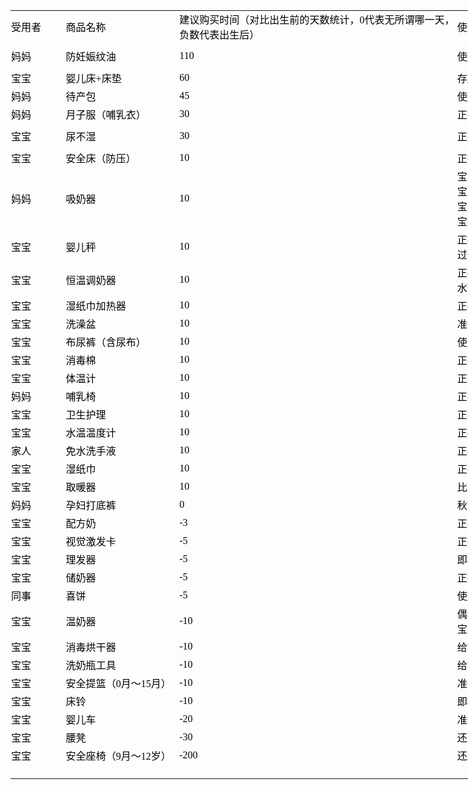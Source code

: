 
<style>
<!--table
	{mso-displayed-decimal-separator:"\.";
	mso-displayed-thousand-separator:"\,";}
@page
	{margin:.75in .7in .75in .7in;
	mso-header-margin:.3in;
	mso-footer-margin:.3in;}
.style0
	{mso-number-format:General;
	text-align:general;
	vertical-align:bottom;
	white-space:nowrap;
	mso-rotate:0;
	mso-background-source:auto;
	mso-pattern:auto;
	color:black;
	font-size:12.0pt;
	font-weight:400;
	font-style:normal;
	text-decoration:none;
	font-family:宋体;
	mso-generic-font-family:auto;
	mso-font-charset:134;
	border:none;
	mso-protection:locked visible;
	mso-style-name:常规;
	mso-style-id:0;}
td
	{mso-style-parent:style0;
	padding-top:1px;
	padding-right:1px;
	padding-left:1px;
	mso-ignore:padding;
	color:black;
	font-size:12.0pt;
	font-weight:400;
	font-style:normal;
	text-decoration:none;
	font-family:宋体;
	mso-generic-font-family:auto;
	mso-font-charset:134;
	mso-number-format:General;
	text-align:general;
	vertical-align:bottom;
	border:none;
	mso-background-source:auto;
	mso-pattern:auto;
	mso-protection:locked visible;
	white-space:nowrap;
	mso-rotate:0;}
.xl65
	{mso-style-parent:style0;
	text-align:left;
	vertical-align:middle;}
.xl66
	{mso-style-parent:style0;
	text-align:left;
	vertical-align:middle;
	white-space:normal;}
.xl67
	{mso-style-parent:style0;
	font-family:"宋体 \(正文\)";
	mso-generic-font-family:auto;
	mso-font-charset:134;
	text-align:left;
	vertical-align:middle;}
.xl68
	{mso-style-parent:style0;
	font-family:"宋体 \(正文\)";
	mso-generic-font-family:auto;
	mso-font-charset:134;
	text-align:left;
	vertical-align:middle;
	white-space:normal;}
.xl69
	{mso-style-parent:style0;
	font-family:" ";
	mso-generic-font-family:auto;
	mso-font-charset:0;
	text-align:left;
	vertical-align:middle;}
ruby
	{ruby-align:left;}
rt
	{color:windowtext;
	font-size:9.0pt;
	font-weight:400;
	font-style:normal;
	text-decoration:none;
	font-family:宋体;
	mso-generic-font-family:auto;
	mso-font-charset:134;
	mso-char-type:none;
	display:none;}
-->
</style>
</head>

<body link="#0563C1" vlink="#954F72">

<table border=0 cellpadding=0 cellspacing=0 width=2821 style='border-collapse:
 collapse;table-layout:fixed;width:2115pt'>
 <col class=xl65 width=87 style='width:65pt'>
 <col class=xl65 width=180 style='mso-width-source:userset;mso-width-alt:5760;
 width:135pt'>
 <col class=xl65 width=452 style='mso-width-source:userset;mso-width-alt:14464;
 width:339pt'>
 <col class=xl65 width=572 style='mso-width-source:userset;mso-width-alt:18304;
 width:429pt'>
 <col class=xl65 width=364 style='mso-width-source:userset;mso-width-alt:11648;
 width:273pt'>
 <col class=xl65 width=124 style='mso-width-source:userset;mso-width-alt:3968;
 width:93pt'>
 <col class=xl65 width=87 style='width:65pt'>
 <col class=xl65 width=955 style='mso-width-source:userset;mso-width-alt:30549;
 width:716pt'>
 <tr height=40 style='height:30.0pt'>
  <td height=40 class=xl65 width=87 style='height:30.0pt;width:65pt'><ruby><rb>受</rb><span
  style='display:none'></span></ruby>用<ruby><rb>者</rb><span
  style='display:none'></span></ruby></td>
  <td class=xl65 width=180 style='width:135pt'><ruby><rb>商</rb><span
  style='display:none'>    </span></ruby>品名称</td>
  <td class=xl66 width=452 style='width:339pt'><ruby><rb>建</rb><span
  style='display:none'>    </span></ruby>议<ruby><rb>购</rb><span
  style='display:none'>    </span></ruby>买时间（<ruby><rb>对</rb><span
  style='display:none'>    </span></ruby>比<ruby><rb>出</rb><span
  style='display:none'>    </span></ruby>生前<ruby><rb>的</rb><span
  style='display:none'>    </span></ruby><ruby><rb>天</rb><span
  style='display:none'>    </span></ruby>数<ruby><rb>统</rb><span
  style='display:none'>    </span></ruby>计，0<ruby><rb>代</rb><span
  style='display:none'>    </span></ruby>表<ruby><rb>无</rb><span
  style='display:none'>    </span></ruby>所谓<ruby><rb>哪</rb><span
  style='display:none'>    </span></ruby>一天，<br>
  <ruby><rb>负</rb><span
  style='display:none'>    </span></ruby>数<ruby><rb>代</rb><span
  style='display:none'>    </span></ruby>表<ruby><rb>出</rb><span
  style='display:none'>    </span></ruby>生后）</td>
  <td class=xl65 width=572 style='width:429pt'><ruby><rb>使</rb><span
  style='display:none'>    </span></ruby>用<ruby><rb>情</rb><span
  style='display:none'>    </span></ruby>况(<ruby><rb>当</rb><span
  style='display:none'>    </span></ruby>时、<ruby><rb>现</rb><span
  style='display:none'>    </span></ruby>在、<ruby><rb>未</rb><span
  style='display:none'>    </span></ruby>来)</td>
  <td class=xl65 width=364 style='width:273pt'><ruby><rb>个</rb><span
  style='display:none'>    </span></ruby>人<ruby><rb>建</rb><span
  style='display:none'>    </span></ruby>议<ruby><rb>拥</rb><span
  style='display:none'>    </span></ruby>有<ruby><rb>程</rb><span
  style='display:none'>    </span></ruby>度（<ruby><rb>和</rb><span
  style='display:none'>    </span></ruby><ruby><rb>品</rb><span
  style='display:none'>    </span></ruby>牌<ruby><rb>无</rb><span
  style='display:none'>    </span></ruby>关，<ruby><rb>仅</rb><span
  style='display:none'>    </span></ruby><ruby><rb>和</rb><span
  style='display:none'>    </span></ruby><ruby><rb>功</rb><span
  style='display:none'>    </span></ruby>能<ruby><rb>有</rb><span
  style='display:none'>    </span></ruby>关）</td>
  <td class=xl65 width=124 style='width:93pt'><ruby><rb>品</rb><span
  style='display:none'>    </span></ruby>牌</td>
  <td class=xl65 width=87 style='width:65pt'><ruby><rb>购</rb><span
  style='display:none'>    </span></ruby>买方式</td>
  <td class=xl65 width=955 style='width:716pt'><ruby><rb>购</rb><span
  style='display:none'>    </span></ruby>买<ruby><rb>地</rb><span
  style='display:none'>    </span></ruby>址</td>
 </tr>
 <tr height=40 style='height:30.0pt'>
  <td height=40 class=xl65 style='height:30.0pt'><ruby><rb>妈</rb><span
  style='display:none'>    </span></ruby>妈</td>
  <td class=xl65><ruby><rb>防</rb><span style='display:none'>    </span></ruby><ruby><rb>妊</rb><span
  style='display:none'>    </span></ruby>娠纹<ruby><rb>油</rb><span
  style='display:none'>    </span></ruby></td>
  <td class=xl65>110</td>
  <td class=xl65><ruby><rb>使</rb><span style='display:none'>    </span></ruby>用完毕：<ruby><rb>宝</rb><span
  style='display:none'>    </span></ruby><ruby><rb>妈</rb><span
  style='display:none'>    </span></ruby><ruby><rb>基</rb><span
  style='display:none'>    </span></ruby>本<ruby><rb>没</rb><span
  style='display:none'>    </span></ruby>有<ruby><rb>妊</rb><span
  style='display:none'>    </span></ruby>娠纹</td>
  <td class=xl65><ruby><rb>高</rb><span style='display:none'>    </span></ruby></td>
  <td class=xl65><ruby><rb>娇</rb><span style='display:none'>    </span></ruby>韵诗</td>
  <td class=xl65><ruby><rb>线</rb><span style='display:none'>    </span></ruby>上/<ruby><rb>代</rb><span
  style='display:none'>    </span></ruby>购</td>
  <td class=xl68 width=955 style='width:716pt'>https://item.jd.com/255613.html<br>
  https://item.jd.com/255617.html</td>
 </tr>
 <tr height=20 style='height:15.0pt'>
  <td height=20 class=xl65 style='height:15.0pt'><ruby><rb>宝</rb><span
  style='display:none'>    </span></ruby>宝</td>
  <td class=xl65><ruby><rb>婴</rb><span style='display:none'>    </span></ruby>儿床+<ruby><rb>床</rb><span
  style='display:none'>    </span></ruby>垫</td>
  <td class=xl65>60</td>
  <td class=xl65><ruby><rb>存</rb><span style='display:none'>    </span></ruby>放<ruby><rb>婴</rb><span
  style='display:none'>    </span></ruby>儿用品。。。<ruby><rb>宝</rb><span
  style='display:none'>    </span></ruby>宝<ruby><rb>现</rb><span
  style='display:none'>    </span></ruby>在<ruby><rb>睡</rb><span
  style='display:none'>    </span></ruby>在“<ruby><rb>安</rb><span
  style='display:none'>    </span></ruby>全床”<ruby><rb>上</rb><span
  style='display:none'>    </span></ruby></td>
  <td class=xl65><ruby><rb>中</rb><span style='display:none'>    </span></ruby></td>
  <td class=xl65><ruby><rb>宜</rb><span style='display:none'>    </span></ruby>家</td>
  <td class=xl65><ruby><rb>线</rb><span style='display:none'>    </span></ruby>下</td>
  <td class=xl68 width=955 style='width:716pt'><ruby><rb>宜</rb><span
  style='display:none'>    </span></ruby>家</td>
 </tr>
 <tr height=20 style='height:15.0pt'>
  <td height=20 class=xl65 style='height:15.0pt'><ruby><rb>妈</rb><span
  style='display:none'>    </span></ruby>妈</td>
  <td class=xl65><ruby><rb>待</rb><span style='display:none'>    </span></ruby>产包</td>
  <td class=xl65>45</td>
  <td class=xl65><ruby><rb>使</rb><span style='display:none'>    </span></ruby>用<ruby><rb>完</rb><span
  style='display:none'>    </span></ruby>毕。<ruby><rb>也</rb><span
  style='display:none'>    </span></ruby>可<ruby><rb>尝</rb><span
  style='display:none'>    </span></ruby>试<ruby><rb>其</rb><span
  style='display:none'>    </span></ruby>他<ruby><rb>品</rb><span
  style='display:none'>    </span></ruby>牌。<ruby><rb>注</rb><span
  style='display:none'>    </span></ruby>意，<ruby><rb>一</rb><span
  style='display:none'>    </span></ruby>定<ruby><rb>提</rb><span
  style='display:none'>    </span></ruby>前购买，<ruby><rb>医</rb><span
  style='display:none'>    </span></ruby>院<ruby><rb>也</rb><span
  style='display:none'>    </span></ruby>有<ruby><rb>所</rb><span
  style='display:none'>    </span></ruby>购<ruby><rb>物</rb><span
  style='display:none'>    </span></ruby>品<ruby><rb>提</rb><span
  style='display:none'>    </span></ruby>醒</td>
  <td class=xl65><ruby><rb>中</rb><span style='display:none'>    </span></ruby></td>
  <td class=xl65><ruby><rb>开</rb><span style='display:none'>    </span></ruby><ruby><rb>丽</rb><span
  style='display:none'>    </span></ruby></td>
  <td class=xl65><ruby><rb>线</rb><span style='display:none'>    </span></ruby>上</td>
  <td class=xl68 width=955 style='width:716pt'>https://detail.tmall.com/item.htm?id=25164896704&amp;spm=a1z09.2.0.0.67002e8dvh1TBK&amp;_u=c3apmm868ff</td>
 </tr>
 <tr height=20 style='height:15.0pt'>
  <td height=20 class=xl65 style='height:15.0pt'><ruby><rb>妈</rb><span
  style='display:none'>    </span></ruby>妈</td>
  <td class=xl65><ruby><rb>月</rb><span style='display:none'>    </span></ruby>子服（<ruby><rb>哺</rb><span
  style='display:none'>    </span></ruby>乳<ruby><rb>衣</rb><span
  style='display:none'>    </span></ruby>）</td>
  <td class=xl65>30</td>
  <td class=xl65><ruby><rb>正</rb><span style='display:none'><rt>zheng zai shi
  yong</rt></span></ruby>在使用，<ruby><rb>买</rb><span style='display:none'><rt>mai
  le</rt></span></ruby>了<ruby><rb>两</rb><span style='display:none'><rt>liang
  tao</rt></span></ruby>套</td>
  <td class=xl65><ruby><rb>高</rb><span style='display:none'>    </span></ruby></td>
  <td class=xl65><ruby><rb>未</rb><span style='display:none'>    </span></ruby>知</td>
  <td class=xl65><ruby><rb>线</rb><span style='display:none'>    </span></ruby>上</td>
  <td class=xl68 width=955 style='width:716pt'>https://detail.tmall.com/item.htm?id=563837689811&amp;spm=a1z09.2.0.0.67002e8dvh1TBK&amp;_u=c3apmm8acfe</td>
 </tr>
 <tr height=40 style='height:30.0pt'>
  <td height=40 class=xl65 style='height:30.0pt'><ruby><rb>宝</rb><span
  style='display:none'>    </span></ruby>宝</td>
  <td class=xl65><ruby><rb>尿</rb><span style='display:none'>    </span></ruby>不湿</td>
  <td class=xl65>30</td>
  <td class=xl65><ruby><rb>正</rb><span style='display:none'><rt>zheng zai shi
  yong</rt></span></ruby>在使用</td>
  <td class=xl65><ruby><rb>高</rb><span style='display:none'>    </span></ruby></td>
  <td class=xl65><ruby><rb>好</rb><span style='display:none'>    </span></ruby>奇、尤妮佳</td>
  <td class=xl65><ruby><rb>线</rb><span style='display:none'>    </span></ruby>上</td>
  <td class=xl68 width=955 style='width:716pt'>https://detail.tmall.com/item.htm?id=576944541363&amp;spm=a1z09.2.0.0.67002e8dQE1h8I<br>
  https://item.jd.com/910159.html</td>
 </tr>
 <tr height=20 style='height:15.0pt'>
  <td height=20 class=xl65 style='height:15.0pt'><ruby><rb>宝</rb><span
  style='display:none'>    </span></ruby>宝</td>
  <td class=xl65><ruby><rb>安</rb><span style='display:none'>    </span></ruby>全床（<ruby><rb>防</rb><span
  style='display:none'>    </span></ruby><ruby><rb>压</rb><span
  style='display:none'>    </span></ruby>）</td>
  <td class=xl65>10</td>
  <td class=xl65><ruby><rb>正</rb><span style='display:none'><rt>zheng zai shi
  yong</rt></span></ruby>在使用，<ruby><rb>效</rb><span style='display:none'><rt>xiao
  guo</rt></span></ruby>果<ruby><rb>很</rb><span style='display:none'>    </span></ruby>好。（30<ruby><rb>度</rb><span
  style='display:none'>    </span></ruby><ruby><rb>倾</rb><span
  style='display:none'>    </span></ruby>斜，<ruby><rb>防</rb><span
  style='display:none'>    </span></ruby><ruby><rb>压</rb><span
  style='display:none'>    </span></ruby><ruby><rb>等</rb><span
  style='display:none'>    </span></ruby>）</td>
  <td class=xl65><ruby><rb>高</rb><span style='display:none'>    </span></ruby></td>
  <td class=xl65><ruby><rb>抱</rb><span style='display:none'>    </span></ruby>抱<ruby><rb>熊</rb><span
  style='display:none'>    </span></ruby>（<ruby><rb>推</rb><span
  style='display:none'>    </span></ruby>荐）</td>
  <td class=xl65><ruby><rb>线</rb><span style='display:none'>    </span></ruby>上</td>
  <td class=xl68 width=955 style='width:716pt'>https://detail.tmall.com/item.htm?id=560978432814&amp;spm=a1z09.2.0.0.67002e8dvh1TBK&amp;_u=c3apmm8b40d</td>
 </tr>
 <tr height=80 style='height:60.0pt'>
  <td height=80 class=xl65 style='height:60.0pt'><ruby><rb>妈</rb><span
  style='display:none'>    </span></ruby>妈</td>
  <td class=xl65><ruby><rb>吸</rb><span style='display:none'>    </span></ruby>奶器</td>
  <td class=xl65>10</td>
  <td class=xl66 width=572 style='width:429pt'><ruby><rb>宝</rb><span
  style='display:none'>    </span></ruby>宝<ruby><rb>刚</rb><span
  style='display:none'>    </span></ruby>出生<ruby><rb>时</rb><span
  style='display:none'>    </span></ruby>候，<ruby><rb>没</rb><span
  style='display:none'>    </span></ruby>啥<ruby><rb>奶</rb><span
  style='display:none'>    </span></ruby>水，<ruby><rb>可</rb><span
  style='display:none'>    </span></ruby>以<ruby><rb>用</rb><span
  style='display:none'>    </span></ruby>于<ruby><rb>按</rb><span
  style='display:none'>    </span></ruby>摩（<ruby><rb>但</rb><span
  style='display:none'>    </span></ruby>是<ruby><rb>医</rb><span
  style='display:none'>    </span></ruby>院<ruby><rb>方</rb><span
  style='display:none'>    </span></ruby>面<ruby><rb>当</rb><span
  style='display:none'>    </span></ruby>时<ruby><rb>不</rb><span
  style='display:none'>    </span></ruby>推荐）。<br>
  <ruby><rb>宝</rb><span
  style='display:none'>    </span></ruby>宝<ruby><rb>住</rb><span
  style='display:none'>    </span></ruby>院<ruby><rb>时</rb><span
  style='display:none'>    </span></ruby>候，<ruby><rb>每</rb><span
  style='display:none'>    </span></ruby>天<ruby><rb>使</rb><span
  style='display:none'>    </span></ruby>用，<ruby><rb>防</rb><span
  style='display:none'>    </span></ruby>止<ruby><rb>乳</rb><span
  style='display:none'>    </span></ruby>房胀痛。<br>
  <ruby><rb>宝</rb><span
  style='display:none'>    </span></ruby>宝<ruby><rb>平</rb><span
  style='display:none'>    </span></ruby>时<ruby><rb>吸</rb><span
  style='display:none'>    </span></ruby>奶<ruby><rb>不</rb><span
  style='display:none'>    </span></ruby>够<ruby><rb>彻</rb><span
  style='display:none'>    </span></ruby>底，<ruby><rb>用</rb><span
  style='display:none'>    </span></ruby><ruby><rb>吸</rb><span
  style='display:none'>    </span></ruby>奶器<ruby><rb>把</rb><span
  style='display:none'>    </span></ruby><ruby><rb>剩</rb><span
  style='display:none'>    </span></ruby>余<ruby><rb>的</rb><span
  style='display:none'>    </span></ruby><ruby><rb>奶</rb><span
  style='display:none'>    </span></ruby><ruby><rb>吸</rb><span
  style='display:none'>    </span></ruby>出，<ruby><rb>存</rb><span
  style='display:none'>    </span></ruby>放。<br>
  <ruby><rb>宝</rb><span
  style='display:none'>    </span></ruby><ruby><rb>妈</rb><span
  style='display:none'>    </span></ruby><ruby><rb>工</rb><span
  style='display:none'>    </span></ruby>作后，<ruby><rb>吸</rb><span
  style='display:none'>    </span></ruby>奶器<ruby><rb>是</rb><span
  style='display:none'>    </span></ruby><ruby><rb>必</rb><span
  style='display:none'>    </span></ruby>需品。</td>
  <td class=xl65><ruby><rb>高</rb><span style='display:none'>    </span></ruby></td>
  <td class=xl65><ruby><rb>美</rb><span style='display:none'>    </span></ruby><ruby><rb>德</rb><span
  style='display:none'>    </span></ruby><ruby><rb>乐</rb><span
  style='display:none'>    </span></ruby></td>
  <td class=xl65><ruby><rb>线</rb><span style='display:none'>    </span></ruby>上</td>
  <td class=xl68 width=955 style='width:716pt'>https://item.jd.com/1290975.html，<ruby><rb>随</rb><span
  style='display:none'>    </span></ruby>机<ruby><rb>赠</rb><span
  style='display:none'>    </span></ruby>送<ruby><rb>奶</rb><span
  style='display:none'>    </span></ruby>嘴，<ruby><rb>仿</rb><span
  style='display:none'>    </span></ruby>生<ruby><rb>宝</rb><span
  style='display:none'>    </span></ruby>妈<ruby><rb>乳</rb><span
  style='display:none'>    </span></ruby>头，<ruby><rb>比</rb><span
  style='display:none'>    </span></ruby>较<ruby><rb>适</rb><span
  style='display:none'>    </span></ruby>合<ruby><rb>宝</rb><span
  style='display:none'>    </span></ruby>宝<ruby><rb>吮</rb><span
  style='display:none'>    </span></ruby>吸（<ruby><rb>反</rb><span
  style='display:none'>    </span></ruby>正我<ruby><rb>一</rb><span
  style='display:none'>    </span></ruby>个<ruby><rb>大</rb><span
  style='display:none'>    </span></ruby>人<ruby><rb>吸</rb><span
  style='display:none'>    </span></ruby><ruby><rb>不</rb><span
  style='display:none'>    </span></ruby>出来，<ruby><rb>不</rb><span
  style='display:none'>    </span></ruby>会用）</td>
 </tr>
 <tr height=40 style='height:30.0pt'>
  <td height=40 class=xl65 style='height:30.0pt'><ruby><rb>宝</rb><span
  style='display:none'>    </span></ruby>宝</td>
  <td class=xl65><ruby><rb>婴</rb><span style='display:none'>    </span></ruby>儿<ruby><rb>秤</rb><span
  style='display:none'>    </span></ruby></td>
  <td class=xl65>10</td>
  <td class=xl66 width=572 style='width:429pt'><ruby><rb>正</rb><span
  style='display:none'>    </span></ruby>在使用：<ruby><rb>刚</rb><span
  style='display:none'>    </span></ruby>出生<ruby><rb>的</rb><span
  style='display:none'>    </span></ruby><ruby><rb>孩</rb><span
  style='display:none'>    </span></ruby>子<ruby><rb>每</rb><span
  style='display:none'>    </span></ruby>周<ruby><rb>需</rb><span
  style='display:none'>    </span></ruby>要<ruby><rb>测</rb><span
  style='display:none'>    </span></ruby>量<ruby><rb>体</rb><span
  style='display:none'>    </span></ruby>重<ruby><rb>来</rb><span
  style='display:none'>    </span></ruby><ruby><rb>评</rb><span
  style='display:none'>    </span></ruby>估<ruby><rb>是</rb><span
  style='display:none'>    </span></ruby>否<ruby><rb>符</rb><span
  style='display:none'>    </span></ruby>合<ruby><rb>正</rb><span
  style='display:none'>    </span></ruby>常<ruby><rb>增</rb><span
  style='display:none'>    </span></ruby>长。<ruby><rb>不</rb><span
  style='display:none'>    </span></ruby>过<ruby><rb>可</rb><span
  style='display:none'>    </span></ruby>以<ruby><rb>通</rb><span
  style='display:none'>    </span></ruby>过<ruby><rb>一</rb><span
  style='display:none'>    </span></ruby>般<ruby><rb>的</rb><span
  style='display:none'>    </span></ruby><ruby><rb>秤</rb><span
  style='display:none'>    </span></ruby><ruby><rb>来</rb><span
  style='display:none'>    </span></ruby>评估（<ruby><rb>大</rb><span
  style='display:none'>    </span></ruby>人<ruby><rb>抱</rb><span
  style='display:none'>    </span></ruby><ruby><rb>孩</rb><span
  style='display:none'>    </span></ruby>子<ruby><rb>减</rb><span
  style='display:none'>    </span></ruby>去<ruby><rb>大</rb><span
  style='display:none'>    </span></ruby>人<ruby><rb>体</rb><span
  style='display:none'>    </span></ruby>重），<ruby><rb>只</rb><span
  style='display:none'>    </span></ruby>是<ruby><rb>不</rb><span
  style='display:none'>    </span></ruby>够精确。</td>
  <td class=xl65><ruby><rb>中</rb><span style='display:none'>    </span></ruby></td>
  <td class=xl65><ruby><rb>未</rb><span style='display:none'>    </span></ruby>知</td>
  <td class=xl65><ruby><rb>线</rb><span style='display:none'>    </span></ruby>上</td>
  <td class=xl68 width=955 style='width:716pt'>https://item.jd.com/28404583341.html</td>
 </tr>
 <tr height=40 style='height:30.0pt'>
  <td height=40 class=xl65 style='height:30.0pt'><ruby><rb>宝</rb><span
  style='display:none'>    </span></ruby>宝</td>
  <td class=xl65><ruby><rb>恒</rb><span style='display:none'>    </span></ruby>温<ruby><rb>调</rb><span
  style='display:none'>    </span></ruby>奶<ruby><rb>器</rb><span
  style='display:none'>    </span></ruby></td>
  <td class=xl65>10</td>
  <td class=xl66 width=572 style='width:429pt'><ruby><rb>正</rb><span
  style='display:none'>    </span></ruby>在使用：<ruby><rb>因</rb><span
  style='display:none'>    </span></ruby>为<ruby><rb>宝</rb><span
  style='display:none'>    </span></ruby><ruby><rb>妈</rb><span
  style='display:none'>    </span></ruby><ruby><rb>可</rb><span
  style='display:none'>    </span></ruby>能<ruby><rb>存</rb><span
  style='display:none'>    </span></ruby>在<ruby><rb>奶</rb><span
  style='display:none'>    </span></ruby>水不足，<ruby><rb>需</rb><span
  style='display:none'>    </span></ruby>要<ruby><rb>和</rb><span
  style='display:none'>    </span></ruby><ruby><rb>配</rb><span
  style='display:none'>    </span></ruby>方奶<ruby><rb>一</rb><span
  style='display:none'>    </span></ruby>起<ruby><rb>混</rb><span
  style='display:none'>    </span></ruby>合<ruby><rb>喂</rb><span
  style='display:none'>    </span></ruby>养。45<ruby><rb>摄</rb><span
  style='display:none'>    </span></ruby>氏度<ruby><rb>的</rb><span
  style='display:none'>    </span></ruby><ruby><rb>水</rb><span
  style='display:none'>    </span></ruby><ruby><rb>可</rb><span
  style='display:none'>    </span></ruby>以<ruby><rb>精</rb><span
  style='display:none'>    </span></ruby>准控制。</td>
  <td class=xl65><ruby><rb>高</rb><span style='display:none'>    </span></ruby></td>
  <td class=xl65><ruby><rb>小</rb><span style='display:none'>    </span></ruby>白熊</td>
  <td class=xl65><ruby><rb>线</rb><span style='display:none'>    </span></ruby>上</td>
  <td class=xl68 width=955 style='width:716pt'>https://item.jd.com/2389282.html</td>
 </tr>
 <tr height=20 style='height:15.0pt'>
  <td height=20 class=xl67 style='height:15.0pt'><ruby><rb>宝</rb><span
  style='display:none'>    </span></ruby>宝</td>
  <td class=xl65><ruby><rb>湿</rb><span style='display:none'>    </span></ruby>纸巾<ruby><rb>加</rb><span
  style='display:none'>    </span></ruby>热器</td>
  <td class=xl65>10</td>
  <td class=xl65><ruby><rb>正</rb><span style='display:none'><rt>zheng zai shi
  yong</rt></span></ruby>在使用：<ruby><rb>擦</rb><span style='display:none'>    </span></ruby><ruby><rb>宝</rb><span
  style='display:none'>    </span></ruby>宝<ruby><rb>屁</rb><span
  style='display:none'>    </span></ruby>股<ruby><rb>会</rb><span
  style='display:none'>    </span></ruby><ruby><rb>好</rb><span
  style='display:none'>    </span></ruby>一些，<ruby><rb>温</rb><span
  style='display:none'>    </span></ruby>度<ruby><rb>不</rb><span
  style='display:none'>    </span></ruby>至于<ruby><rb>太</rb><span
  style='display:none'>    </span></ruby>凉</td>
  <td class=xl65><ruby><rb>高</rb><span style='display:none'>    </span></ruby></td>
  <td class=xl65><ruby><rb>小</rb><span style='display:none'>    </span></ruby>白熊</td>
  <td class=xl65><ruby><rb>线</rb><span style='display:none'>    </span></ruby>上</td>
  <td class=xl68 width=955 style='width:716pt'>https://detail.tmall.com/item.htm?id=558480561580&amp;spm=a1z09.2.0.0.67002e8dQE1h8I&amp;_u=c3apmm819f6</td>
 </tr>
 <tr height=20 style='height:15.0pt'>
  <td height=20 class=xl65 style='height:15.0pt'><ruby><rb>宝</rb><span
  style='display:none'>    </span></ruby>宝</td>
  <td class=xl65><ruby><rb>洗</rb><span style='display:none'>    </span></ruby>澡盆</td>
  <td class=xl65>10</td>
  <td class=xl65><ruby><rb>准</rb><span style='display:none'>    </span></ruby>备<ruby><rb>使</rb><span
  style='display:none'>    </span></ruby>用，<ruby><rb>医</rb><span
  style='display:none'>    </span></ruby>生<ruby><rb>建</rb><span
  style='display:none'>    </span></ruby>议<ruby><rb>每</rb><span
  style='display:none'>    </span></ruby>天洗。<ruby><rb>个</rb><span
  style='display:none'>    </span></ruby>人<ruby><rb>觉</rb><span
  style='display:none'>    </span></ruby>得<ruby><rb>根</rb><span
  style='display:none'>    </span></ruby>据<ruby><rb>季</rb><span
  style='display:none'>    </span></ruby>节，<ruby><rb>三</rb><span
  style='display:none'>    </span></ruby>天<ruby><rb>洗</rb><span
  style='display:none'>    </span></ruby><ruby><rb>一</rb><span
  style='display:none'>    </span></ruby>次。</td>
  <td class=xl65><ruby><rb>高</rb><span style='display:none'>    </span></ruby></td>
  <td class=xl65>好孩子</td>
  <td class=xl65><ruby><rb>线</rb><span style='display:none'>    </span></ruby>上</td>
  <td class=xl68 width=955 style='width:716pt'>https://detail.tmall.com/item.htm?id=14766217286&amp;spm=a1z09.2.0.0.67002e8dQE1h8I</td>
 </tr>
 <tr height=20 style='height:15.0pt'>
  <td height=20 class=xl65 style='height:15.0pt'><ruby><rb>宝</rb><span
  style='display:none'>    </span></ruby>宝</td>
  <td class=xl65><ruby><rb>布</rb><span style='display:none'>    </span></ruby><ruby><rb>尿</rb><span
  style='display:none'>    </span></ruby>裤（<ruby><rb>含</rb><span
  style='display:none'>    </span></ruby><ruby><rb>尿</rb><span
  style='display:none'>    </span></ruby>布）</td>
  <td class=xl65>10</td>
  <td class=xl65><ruby><rb>使</rb><span style='display:none'>    </span></ruby>用了<ruby><rb>几</rb><span
  style='display:none'>    </span></ruby>次，<ruby><rb>没</rb><span
  style='display:none'>    </span></ruby>有<ruby><rb>多</rb><span
  style='display:none'>    </span></ruby>大<ruby><rb>用</rb><span
  style='display:none'>    </span></ruby>处，<ruby><rb>宝</rb><span
  style='display:none'>    </span></ruby>宝<ruby><rb>拉</rb><span
  style='display:none'>    </span></ruby>屎<ruby><rb>和</rb><span
  style='display:none'>    </span></ruby><ruby><rb>拉</rb><span
  style='display:none'>    </span></ruby>尿<ruby><rb>频</rb><span
  style='display:none'>    </span></ruby>率<ruby><rb>太</rb><span
  style='display:none'>    </span></ruby>高，<ruby><rb>两</rb><span
  style='display:none'>    </span></ruby>个<ruby><rb>妈</rb><span
  style='display:none'>    </span></ruby><ruby><rb>快</rb><span
  style='display:none'>    </span></ruby><ruby><rb>放</rb><span
  style='display:none'>    </span></ruby>弃了。</td>
  <td class=xl65><ruby><rb>低</rb><span style='display:none'>    </span></ruby></td>
  <td class=xl65><ruby><rb>好</rb><span style='display:none'>    </span></ruby>孩子</td>
  <td class=xl65><ruby><rb>线</rb><span style='display:none'>    </span></ruby>上</td>
  <td class=xl68 width=955 style='width:716pt'>https://detail.tmall.com/item.htm?id=579075757169&amp;spm=a1z09.2.0.0.67002e8dQE1h8I&amp;_u=c3apmm83429</td>
 </tr>
 <tr height=20 style='height:15.0pt'>
  <td height=20 class=xl65 style='height:15.0pt'><ruby><rb>宝</rb><span
  style='display:none'>    </span></ruby>宝</td>
  <td class=xl65><ruby><rb>消</rb><span style='display:none'>    </span></ruby>毒棉</td>
  <td class=xl65>10</td>
  <td class=xl65><ruby><rb>正</rb><span style='display:none'><rt>zheng zai shi
  yong</rt></span></ruby>在使用：<ruby><rb>清</rb><span style='display:none'><rt>qing
  li</rt></span></ruby>理<ruby><rb>肚</rb><span style='display:none'>    </span></ruby>脐</td>
  <td class=xl65><ruby><rb>高</rb><span style='display:none'>    </span></ruby></td>
  <td class=xl65>海氏海诺</td>
  <td class=xl65><ruby><rb>线</rb><span style='display:none'>    </span></ruby>上</td>
  <td class=xl68 width=955 style='width:716pt'>https://detail.tmall.com/item.htm?id=576301312840&amp;spm=a1z09.2.0.0.67002e8dQE1h8I&amp;_u=c3apmm8d808</td>
 </tr>
 <tr height=21 style='height:16.0pt'>
  <td height=21 class=xl69 style='height:16.0pt'><ruby><rb>宝</rb><span
  style='display:none'>    </span></ruby>宝</td>
  <td class=xl65><ruby><rb>体</rb><span style='display:none'>    </span></ruby>温计</td>
  <td class=xl65>10</td>
  <td class=xl65><ruby><rb>正</rb><span style='display:none'><rt>zheng zai shi
  yong</rt></span></ruby>在使用：<ruby><rb>测</rb><span style='display:none'><rt>ce
  liang</rt></span></ruby>量<ruby><rb>宝</rb><span style='display:none'><rt>bao
  bao</rt></span></ruby>宝<ruby><rb>体</rb><span style='display:none'>    </span></ruby>温，<ruby><rb>不</rb><span
  style='display:none'>    </span></ruby>应<ruby><rb>超</rb><span
  style='display:none'>    </span></ruby>过37.3<ruby><rb>度</rb><span
  style='display:none'>    </span></ruby>。<ruby><rb>秒</rb><span
  style='display:none'>    </span></ruby><ruby><rb>级</rb><span
  style='display:none'>    </span></ruby><ruby><rb>实</rb><span
  style='display:none'>    </span></ruby>现。</td>
  <td class=xl65><ruby><rb>高</rb><span style='display:none'>    </span></ruby></td>
  <td class=xl65><ruby><rb>小</rb><span style='display:none'>    </span></ruby>米</td>
  <td class=xl65><ruby><rb>线</rb><span style='display:none'>    </span></ruby>上</td>
  <td class=xl68 width=955 style='width:716pt'>https://detail.tmall.com/item.htm?id=569397637746&amp;spm=a1z09.2.0.0.67002e8dQE1h8I&amp;_u=c3apmm8aadd</td>
 </tr>
 <tr height=20 style='height:15.0pt'>
  <td height=20 class=xl65 style='height:15.0pt'><ruby><rb>妈</rb><span
  style='display:none'>    </span></ruby>妈</td>
  <td class=xl65><ruby><rb>哺</rb><span style='display:none'>    </span></ruby>乳<ruby><rb>椅</rb><span
  style='display:none'>    </span></ruby></td>
  <td class=xl65>10</td>
  <td class=xl65><ruby><rb>正</rb><span style='display:none'><rt>zheng zai shi
  yong</rt></span></ruby>在使用，<ruby><rb>强</rb><span style='display:none'><rt>qiang
  lie</rt></span></ruby>烈<ruby><rb>推</rb><span style='display:none'><rt>tui
  jian</rt></span></ruby>荐</td>
  <td class=xl65><ruby><rb>高</rb><span style='display:none'>    </span></ruby></td>
  <td class=xl65><ruby><rb>未</rb><span style='display:none'>    </span></ruby>知</td>
  <td class=xl65><ruby><rb>线</rb><span style='display:none'>    </span></ruby>上</td>
  <td class=xl68 width=955 style='width:716pt'>https://detail.tmall.com/item.htm?id=566792014871&amp;spm=a1z09.2.0.0.67002e8dQE1h8I&amp;_u=c3apmm8ed83</td>
 </tr>
 <tr height=20 style='height:15.0pt'>
  <td height=20 class=xl65 style='height:15.0pt'><ruby><rb>宝</rb><span
  style='display:none'>    </span></ruby>宝</td>
  <td class=xl65><ruby><rb>卫</rb><span style='display:none'>    </span></ruby>生护理</td>
  <td class=xl65>10</td>
  <td class=xl65><ruby><rb>正</rb><span style='display:none'><rt>zheng zai shi
  yong</rt></span></ruby>在使用，<ruby><rb>比</rb><span style='display:none'><rt>bi
  jiao</rt></span></ruby>较<ruby><rb>难</rb><span style='display:none'><rt>nan
  yong</rt></span></ruby>用</td>
  <td class=xl65><ruby><rb>中</rb><span style='display:none'>    </span></ruby></td>
  <td class=xl65><ruby><rb>好</rb><span style='display:none'>    </span></ruby>孩子</td>
  <td class=xl65><ruby><rb>线</rb><span style='display:none'>    </span></ruby>上</td>
  <td class=xl68 width=955 style='width:716pt'>https://detail.tmall.com/item.htm?id=551518472637&amp;spm=a1z09.2.0.0.67002e8dQE1h8I&amp;_u=c3apmm81b9c</td>
 </tr>
 <tr height=20 style='height:15.0pt'>
  <td height=20 class=xl65 style='height:15.0pt'><ruby><rb>宝</rb><span
  style='display:none'>    </span></ruby>宝</td>
  <td class=xl65><ruby><rb>水</rb><span style='display:none'>    </span></ruby>温<ruby><rb>温</rb><span
  style='display:none'>    </span></ruby>度计</td>
  <td class=xl65>10</td>
  <td class=xl65><ruby><rb>正</rb><span style='display:none'><rt>zheng zai shi
  yong</rt></span></ruby>在使用，<ruby><rb>测</rb><span style='display:none'><rt>ce
  liang</rt></span></ruby>量<ruby><rb>宝</rb><span style='display:none'><rt>bao
  bao</rt></span></ruby>宝<ruby><rb>洗</rb><span style='display:none'><rt>xi zao
  shui wen</rt></span></ruby>澡水温，<ruby><rb>说</rb><span style='display:none'><rt>shuo
  shi</rt></span></ruby>是<ruby><rb>一</rb><span style='display:none'>    </span></ruby>般<ruby><rb>是</rb><span
  style='display:none'>    </span></ruby>38～40<ruby><rb>度</rb><span
  style='display:none'>    </span></ruby>。</td>
  <td class=xl65><ruby><rb>中</rb><span style='display:none'>    </span></ruby></td>
  <td class=xl65><ruby><rb>好</rb><span style='display:none'>    </span></ruby>孩子</td>
  <td class=xl65><ruby><rb>线</rb><span style='display:none'>    </span></ruby>上</td>
  <td class=xl68 width=955 style='width:716pt'>https://detail.tmall.com/item.htm?id=9118948486&amp;spm=a1z09.2.0.0.67002e8dQE1h8I&amp;_u=c3apmm8639c</td>
 </tr>
 <tr height=20 style='height:15.0pt'>
  <td height=20 class=xl65 style='height:15.0pt'><ruby><rb>家</rb><span
  style='display:none'>    </span></ruby>人</td>
  <td class=xl65><ruby><rb>免</rb><span style='display:none'>    </span></ruby><ruby><rb>水</rb><span
  style='display:none'>    </span></ruby><ruby><rb>洗</rb><span
  style='display:none'>    </span></ruby>手液</td>
  <td class=xl65>10</td>
  <td class=xl65><ruby><rb>正</rb><span style='display:none'><rt>zheng zai shi
  yong</rt></span></ruby>在使用，<ruby><rb>家</rb><span style='display:none'><rt>jia
  ren</rt></span></ruby>人<ruby><rb>在</rb><span style='display:none'>    </span></ruby><ruby><rb>给</rb><span
  style='display:none'>    </span></ruby>宝宝<ruby><rb>护</rb><span
  style='display:none'>    </span></ruby>理时候<ruby><rb>应</rb><span
  style='display:none'>    </span></ruby>该<ruby><rb>及</rb><span
  style='display:none'>    </span></ruby>时<ruby><rb>使</rb><span
  style='display:none'>    </span></ruby>用<ruby><rb>此</rb><span
  style='display:none'>    </span></ruby><ruby><rb>洗</rb><span
  style='display:none'>    </span></ruby>手液，<ruby><rb>卫</rb><span
  style='display:none'>    </span></ruby>生<ruby><rb>考</rb><span
  style='display:none'>    </span></ruby>虑</td>
  <td class=xl65><ruby><rb>高</rb><span style='display:none'>    </span></ruby></td>
  <td class=xl65><ruby><rb>滴</rb><span style='display:none'>    </span></ruby>露</td>
  <td class=xl65><ruby><rb>线</rb><span style='display:none'>    </span></ruby>上</td>
  <td class=xl68 width=955 style='width:716pt'>https://detail.tmall.com/item.htm?id=543554667664&amp;spm=a1z09.2.0.0.67002e8dQE1h8I&amp;_u=c3apmm83a31&amp;skuId=3952309783561</td>
 </tr>
 <tr height=20 style='height:15.0pt'>
  <td height=20 class=xl65 style='height:15.0pt'><ruby><rb>宝</rb><span
  style='display:none'>    </span></ruby>宝</td>
  <td class=xl65><ruby><rb>湿</rb><span style='display:none'>    </span></ruby>纸巾</td>
  <td class=xl65>10</td>
  <td class=xl65><ruby><rb>正</rb><span style='display:none'><rt>zheng zai shi
  yong</rt></span></ruby>在使用，<ruby><rb>擦</rb><span style='display:none'>    </span></ruby><ruby><rb>屎</rb><span
  style='display:none'>    </span></ruby><ruby><rb>和</rb><span
  style='display:none'>    </span></ruby><ruby><rb>尿</rb><span
  style='display:none'>    </span></ruby></td>
  <td class=xl65><ruby><rb>高</rb><span style='display:none'>    </span></ruby></td>
  <td class=xl65><ruby><rb>好</rb><span style='display:none'>    </span></ruby>奇</td>
  <td class=xl65><ruby><rb>线</rb><span style='display:none'>    </span></ruby>上</td>
  <td class=xl68 width=955 style='width:716pt'>http://chaoshi.detail.tmall.com/item.htm?spm=a1z09.2.0.0.67002e8dQE1h8I&amp;_u=c3apmm8e7de&amp;id=45308383741</td>
 </tr>
 <tr height=20 style='height:15.0pt'>
  <td height=20 class=xl65 style='height:15.0pt'><ruby><rb>宝</rb><span
  style='display:none'>    </span></ruby>宝</td>
  <td class=xl65><ruby><rb>取</rb><span style='display:none'>    </span></ruby>暖器</td>
  <td class=xl65>10</td>
  <td class=xl65><ruby><rb>比</rb><span style='display:none'>    </span></ruby>空调<ruby><rb>有</rb><span
  style='display:none'>    </span></ruby>效，<ruby><rb>不</rb><span
  style='display:none'>    </span></ruby>干燥。<ruby><rb>冬</rb><span
  style='display:none'>    </span></ruby>天<ruby><rb>使</rb><span
  style='display:none'>    </span></ruby>用</td>
  <td class=xl65><ruby><rb>中</rb><span style='display:none'>    </span></ruby></td>
  <td class=xl65><ruby><rb>美</rb><span style='display:none'>    </span></ruby>的</td>
  <td class=xl65><ruby><rb>线</rb><span style='display:none'>    </span></ruby>上</td>
  <td class=xl68 width=955 style='width:716pt'>https://detail.tmall.com/item.htm?id=558256330050&amp;spm=a1z09.2.0.0.67002e8dQE1h8I&amp;_u=c3apmm82eaa&amp;skuId=4064331291140</td>
 </tr>
 <tr height=20 style='height:15.0pt'>
  <td height=20 class=xl65 style='height:15.0pt'><ruby><rb>妈</rb><span
  style='display:none'>    </span></ruby>妈</td>
  <td class=xl65><ruby><rb>孕</rb><span style='display:none'>    </span></ruby>妇<ruby><rb>打</rb><span
  style='display:none'>    </span></ruby>底<ruby><rb>裤</rb><span
  style='display:none'>    </span></ruby></td>
  <td class=xl65>0</td>
  <td class=xl65><ruby><rb>秋</rb><span style='display:none'>    </span></ruby>天<ruby><rb>穿</rb><span
  style='display:none'>    </span></ruby>的。<ruby><rb>根</rb><span
  style='display:none'>    </span></ruby>据<ruby><rb>季</rb><span
  style='display:none'>    </span></ruby>节<ruby><rb>自</rb><span
  style='display:none'>    </span></ruby>行<ruby><rb>选</rb><span
  style='display:none'>    </span></ruby>择</td>
  <td class=xl65><ruby><rb>中</rb><span style='display:none'>    </span></ruby></td>
  <td class=xl65><ruby><rb>未</rb><span style='display:none'>    </span></ruby><ruby><rb>知</rb><span
  style='display:none'>    </span></ruby></td>
  <td class=xl65><ruby><rb>线</rb><span style='display:none'>    </span></ruby>上</td>
  <td class=xl68 width=955 style='width:716pt'>https://detail.tmall.com/item.htm?id=573749130322&amp;spm=a1z09.2.0.0.67002e8dvh1TBK&amp;_u=c3apmm8e1d9</td>
 </tr>
 <tr height=20 style='height:15.0pt'>
  <td height=20 class=xl65 style='height:15.0pt'><ruby><rb>宝</rb><span
  style='display:none'>    </span></ruby>宝</td>
  <td class=xl65><ruby><rb>配</rb><span style='display:none'>    </span></ruby>方奶</td>
  <td class=xl65>-3</td>
  <td class=xl65><ruby><rb>正</rb><span style='display:none'><rt>zheng zai shi
  yong</rt></span></ruby>在使用。<ruby><rb>根</rb><span style='display:none'><rt>gen
  ju</rt></span></ruby>据<ruby><rb>医</rb><span style='display:none'>    </span></ruby>院<ruby><rb>和</rb><span
  style='display:none'>    </span></ruby><ruby><rb>宝</rb><span
  style='display:none'>    </span></ruby>妈<ruby><rb>自</rb><span
  style='display:none'>    </span></ruby>身<ruby><rb>条</rb><span
  style='display:none'>    </span></ruby>件，<ruby><rb>决</rb><span
  style='display:none'>    </span></ruby>定<ruby><rb>是</rb><span
  style='display:none'>    </span></ruby>否<ruby><rb>购</rb><span
  style='display:none'>    </span></ruby>买<ruby><rb>奶</rb><span
  style='display:none'>    </span></ruby>粉</td>
  <td class=xl65><ruby><rb>中</rb><span style='display:none'>    </span></ruby></td>
  <td class=xl65><ruby><rb>雀</rb><span style='display:none'>    </span></ruby>巢</td>
  <td class=xl65><ruby><rb>线</rb><span style='display:none'>    </span></ruby>上</td>
  <td class=xl68 width=955 style='width:716pt'>https://detail.tmall.com/item.htm?id=23464208294&amp;spm=a1z09.2.0.0.67002e8dQE1h8I&amp;_u=c3apmm89e5a</td>
 </tr>
 <tr height=20 style='height:15.0pt'>
  <td height=20 class=xl65 style='height:15.0pt'><ruby><rb>宝</rb><span
  style='display:none'>    </span></ruby>宝</td>
  <td class=xl65><ruby><rb>视</rb><span style='display:none'>    </span></ruby>觉<ruby><rb>激</rb><span
  style='display:none'>    </span></ruby>发卡</td>
  <td class=xl65>-5</td>
  <td class=xl65><ruby><rb>正</rb><span style='display:none'><rt>zheng zai shi
  yong</rt></span></ruby>在使用，<ruby><rb>可</rb><span style='display:none'><rt>ke
  neng</rt></span></ruby>能<ruby><rb>是</rb><span style='display:none'>    </span></ruby><ruby><rb>目</rb><span
  style='display:none'>    </span></ruby>前<ruby><rb>你</rb><span
  style='display:none'>    </span></ruby><ruby><rb>能</rb><span
  style='display:none'>    </span></ruby>和<ruby><rb>宝</rb><span
  style='display:none'>    </span></ruby>宝<ruby><rb>唯</rb><span
  style='display:none'>    </span></ruby>一<ruby><rb>能</rb><span
  style='display:none'>    </span></ruby><ruby><rb>互</rb><span
  style='display:none'>    </span></ruby>动<ruby><rb>的</rb><span
  style='display:none'>    </span></ruby><ruby><rb>东</rb><span
  style='display:none'>    </span></ruby>西<ruby><rb>了</rb><span
  style='display:none'>    </span></ruby>。<ruby><rb>就</rb><span
  style='display:none'>    </span></ruby><ruby><rb>只</rb><span
  style='display:none'>    </span></ruby>能<ruby><rb>看</rb><span
  style='display:none'>    </span></ruby>见<ruby><rb>黑</rb><span
  style='display:none'>    </span></ruby>白</td>
  <td class=xl65><ruby><rb>高</rb><span style='display:none'>    </span></ruby></td>
  <td class=xl65><ruby><rb>未</rb><span style='display:none'>    </span></ruby>知</td>
  <td class=xl65><ruby><rb>线</rb><span style='display:none'>    </span></ruby>上</td>
  <td class=xl68 width=955 style='width:716pt'>https://detail.tmall.com/item.htm?id=43225719451&amp;spm=a1z09.2.0.0.67002e8dQE1h8I&amp;_u=c3apmm899df</td>
 </tr>
 <tr height=20 style='height:15.0pt'>
  <td height=20 class=xl65 style='height:15.0pt'><ruby><rb>宝</rb><span
  style='display:none'>    </span></ruby>宝</td>
  <td class=xl65><ruby><rb>理</rb><span style='display:none'>    </span></ruby>发器</td>
  <td class=xl65>-5</td>
  <td class=xl65><ruby><rb>即</rb><span style='display:none'><rt>ji jiang shi
  yong</rt></span></ruby>将使用，<ruby><rb>可</rb><span style='display:none'><rt>ke
  neng</rt></span></ruby>能<ruby><rb>还</rb><span style='display:none'><rt>hai bu
  gan yong</rt></span></ruby>不敢用</td>
  <td class=xl65><ruby><rb>中</rb><span style='display:none'>    </span></ruby></td>
  <td class=xl65><ruby><rb>好</rb><span style='display:none'>    </span></ruby>孩子</td>
  <td class=xl65><ruby><rb>线</rb><span style='display:none'>    </span></ruby>上</td>
  <td class=xl68 width=955 style='width:716pt'>https://detail.tmall.com/item.htm?id=538816314782&amp;spm=a1z09.2.0.0.67002e8dQE1h8I</td>
 </tr>
 <tr height=20 style='height:15.0pt'>
  <td height=20 class=xl65 style='height:15.0pt'><ruby><rb>宝</rb><span
  style='display:none'>    </span></ruby>宝</td>
  <td class=xl65><ruby><rb>储</rb><span style='display:none'>    </span></ruby>奶器</td>
  <td class=xl65>-5</td>
  <td class=xl65><ruby><rb>正</rb><span style='display:none'><rt>zheng zai shi
  yong</rt></span></ruby>在使用，<ruby><rb>有</rb><span style='display:none'>    </span></ruby><ruby><rb>储</rb><span
  style='display:none'>    </span></ruby>奶<ruby><rb>瓶</rb><span
  style='display:none'>    </span></ruby><ruby><rb>和</rb><span
  style='display:none'>    </span></ruby><ruby><rb>储</rb><span
  style='display:none'>    </span></ruby>奶袋</td>
  <td class=xl65><ruby><rb>高</rb><span style='display:none'>    </span></ruby></td>
  <td class=xl65><ruby><rb>好</rb><span style='display:none'>    </span></ruby>女人</td>
  <td class=xl65><ruby><rb>线</rb><span style='display:none'>    </span></ruby>上</td>
  <td class=xl68 width=955 style='width:716pt'>https://detail.tmall.com/item.htm?id=523021916806&amp;spm=a1z09.2.0.0.67002e8dQE1h8I&amp;_u=c3apmm8be37</td>
 </tr>
 <tr height=20 style='height:15.0pt'>
  <td height=20 class=xl65 style='height:15.0pt'><ruby><rb>同</rb><span
  style='display:none'>    </span></ruby>事</td>
  <td class=xl65><ruby><rb>喜</rb><span style='display:none'>    </span></ruby>饼</td>
  <td class=xl65>-5</td>
  <td class=xl65><ruby><rb>使</rb><span style='display:none'>    </span></ruby>用完毕</td>
  <td class=xl65><ruby><rb>中</rb><span style='display:none'>    </span></ruby></td>
  <td class=xl65>爱哆哆</td>
  <td class=xl65><ruby><rb>线</rb><span style='display:none'>    </span></ruby>上</td>
  <td class=xl68 width=955 style='width:716pt'>https://detail.tmall.com/item.htm?id=564364736716&amp;spm=a1z09.2.0.0.67002e8dQE1h8I&amp;_u=c3apmm83a9b</td>
 </tr>
 <tr height=40 style='height:30.0pt'>
  <td height=40 class=xl65 style='height:30.0pt'><ruby><rb>宝</rb><span
  style='display:none'>    </span></ruby>宝</td>
  <td class=xl65><ruby><rb>温</rb><span style='display:none'>    </span></ruby>奶器</td>
  <td class=xl65>-10</td>
  <td class=xl66 width=572 style='width:429pt'><ruby><rb>偶</rb><span
  style='display:none'>    </span></ruby>尔使用：<ruby><rb>宝</rb><span
  style='display:none'>    </span></ruby><ruby><rb>妈</rb><span
  style='display:none'>    </span></ruby><ruby><rb>奶</rb><span
  style='display:none'>    </span></ruby><ruby><rb>水</rb><span
  style='display:none'>    </span></ruby><ruby><rb>多</rb><span
  style='display:none'>    </span></ruby>的时候，<ruby><rb>可</rb><span
  style='display:none'>    </span></ruby>以<ruby><rb>先</rb><span
  style='display:none'>    </span></ruby><ruby><rb>存</rb><span
  style='display:none'>    </span></ruby>储<ruby><rb>起</rb><span
  style='display:none'>    </span></ruby>来，<ruby><rb>必</rb><span
  style='display:none'>    </span></ruby>要时候<ruby><rb>拿</rb><span
  style='display:none'>    </span></ruby>出来<ruby><rb>温</rb><span
  style='display:none'>    </span></ruby><ruby><rb>热</rb><span
  style='display:none'>    </span></ruby><ruby><rb>给</rb><span
  style='display:none'>    </span></ruby><ruby><rb>宝</rb><span
  style='display:none'>    </span></ruby>宝<ruby><rb>喝</rb><span
  style='display:none'>    </span></ruby><br>
  <ruby><rb>宝</rb><span
  style='display:none'>    </span></ruby>妈<ruby><rb>工</rb><span
  style='display:none'>    </span></ruby>作后，<ruby><rb>将</rb><span
  style='display:none'>    </span></ruby><ruby><rb>成</rb><span
  style='display:none'>    </span></ruby>为<ruby><rb>必</rb><span
  style='display:none'>    </span></ruby>需品。</td>
  <td class=xl65><ruby><rb>高</rb><span style='display:none'>    </span></ruby></td>
  <td class=xl65><ruby><rb>小</rb><span style='display:none'>    </span></ruby>白熊</td>
  <td class=xl65><ruby><rb>线</rb><span style='display:none'>    </span></ruby>上</td>
  <td class=xl68 width=955 style='width:716pt'>https://detail.tmall.com/item.htm?id=7213048229&amp;spm=a1z09.2.0.0.67002e8dQE1h8I&amp;_u=c3apmm80302&amp;skuId=101491972251</td>
 </tr>
 <tr height=20 style='height:15.0pt'>
  <td height=20 class=xl65 style='height:15.0pt'><ruby><rb>宝</rb><span
  style='display:none'>    </span></ruby>宝</td>
  <td class=xl65><ruby><rb>消</rb><span style='display:none'>    </span></ruby>毒<ruby><rb>烘</rb><span
  style='display:none'>    </span></ruby>干器</td>
  <td class=xl65>-10</td>
  <td class=xl65><ruby><rb>给</rb><span style='display:none'>    </span></ruby><ruby><rb>奶</rb><span
  style='display:none'>    </span></ruby>瓶、<ruby><rb>吸</rb><span
  style='display:none'>    </span></ruby>奶器<ruby><rb>等</rb><span
  style='display:none'>    </span></ruby><ruby><rb>消</rb><span
  style='display:none'>    </span></ruby>毒<ruby><rb>使</rb><span
  style='display:none'>    </span></ruby>用</td>
  <td class=xl65><ruby><rb>高</rb><span style='display:none'>    </span></ruby></td>
  <td class=xl65><ruby><rb>小</rb><span style='display:none'>    </span></ruby>白熊</td>
  <td class=xl65><ruby><rb>线</rb><span style='display:none'>    </span></ruby>上</td>
  <td class=xl68 width=955 style='width:716pt'>https://detail.tmall.com/item.htm?id=38465002576&amp;spm=a1z09.2.0.0.67002e8dQE1h8I&amp;_u=c3apmm899c2&amp;skuId=3537374619160</td>
 </tr>
 <tr height=20 style='height:15.0pt'>
  <td height=20 class=xl65 style='height:15.0pt'><ruby><rb>宝</rb><span
  style='display:none'>    </span></ruby>宝</td>
  <td class=xl65><ruby><rb>洗</rb><span style='display:none'>    </span></ruby><ruby><rb>奶</rb><span
  style='display:none'>    </span></ruby>瓶<ruby><rb>工</rb><span
  style='display:none'>    </span></ruby>具</td>
  <td class=xl65>-10</td>
  <td class=xl65><ruby><rb>给</rb><span style='display:none'>    </span></ruby><ruby><rb>奶</rb><span
  style='display:none'>    </span></ruby>瓶、<ruby><rb>吸</rb><span
  style='display:none'>    </span></ruby>奶器<ruby><rb>等</rb><span
  style='display:none'>    </span></ruby><ruby><rb>冲</rb><span
  style='display:none'>    </span></ruby>洗<ruby><rb>时</rb><span
  style='display:none'>    </span></ruby><ruby><rb>使</rb><span
  style='display:none'>    </span></ruby>用</td>
  <td class=xl65><ruby><rb>高</rb><span style='display:none'>    </span></ruby></td>
  <td class=xl65><ruby><rb>小</rb><span style='display:none'>    </span></ruby>白熊</td>
  <td class=xl65><ruby><rb>线</rb><span style='display:none'>    </span></ruby>上</td>
  <td class=xl68 width=955 style='width:716pt'>https://detail.tmall.com/item.htm?id=523383914259&amp;spm=a1z09.2.0.0.67002e8dQE1h8I&amp;_u=c3apmm8ce81&amp;skuId=4025494091514</td>
 </tr>
 <tr height=20 style='height:15.0pt'>
  <td height=20 class=xl65 style='height:15.0pt'><ruby><rb>宝</rb><span
  style='display:none'>    </span></ruby>宝</td>
  <td class=xl65><ruby><rb>安</rb><span style='display:none'>    </span></ruby>全<ruby><rb>提</rb><span
  style='display:none'>    </span></ruby>篮（0<ruby><rb>月</rb><span
  style='display:none'>    </span></ruby>～15<ruby><rb>月</rb><span
  style='display:none'>    </span></ruby>）</td>
  <td class=xl65>-10</td>
  <td class=xl65><ruby><rb>准</rb><span style='display:none'>    </span></ruby>备<ruby><rb>使</rb><span
  style='display:none'>    </span></ruby>用，<ruby><rb>主</rb><span
  style='display:none'>    </span></ruby>要是<ruby><rb>过</rb><span
  style='display:none'>    </span></ruby>年<ruby><rb>回</rb><span
  style='display:none'>    </span></ruby>家<ruby><rb>方</rb><span
  style='display:none'>    </span></ruby>便<ruby><rb>提</rb><span
  style='display:none'>    </span></ruby><ruby><rb>着</rb><span
  style='display:none'>    </span></ruby><ruby><rb>回</rb><span
  style='display:none'>    </span></ruby>去。<ruby><rb>同</rb><span
  style='display:none'>    </span></ruby>时<ruby><rb>可</rb><span
  style='display:none'>    </span></ruby>以<ruby><rb>装</rb><span
  style='display:none'>    </span></ruby>载<ruby><rb>在</rb><span
  style='display:none'>    </span></ruby><ruby><rb>车</rb><span
  style='display:none'>    </span></ruby>上。</td>
  <td class=xl65><ruby><rb>低</rb><span style='display:none'>    </span></ruby></td>
  <td class=xl65>KIDDY</td>
  <td class=xl65><ruby><rb>线</rb><span style='display:none'>    </span></ruby>上</td>
  <td class=xl68 width=955 style='width:716pt'>https://detail.tmall.com/item.htm?id=39870111319&amp;spm=a1z09.2.0.0.67002e8dQE1h8I&amp;_u=c3apmm8b9c5</td>
 </tr>
 <tr height=20 style='height:15.0pt'>
  <td height=20 class=xl65 style='height:15.0pt'><ruby><rb>宝</rb><span
  style='display:none'>    </span></ruby>宝</td>
  <td class=xl65><ruby><rb>床</rb><span style='display:none'>    </span></ruby>铃</td>
  <td class=xl65>-10</td>
  <td class=xl65><ruby><rb>即</rb><span style='display:none'>    </span></ruby>将<ruby><rb>使</rb><span
  style='display:none'>    </span></ruby>用</td>
  <td class=xl65><ruby><rb>中</rb><span style='display:none'>    </span></ruby></td>
  <td class=xl65><ruby><rb>未</rb><span style='display:none'>    </span></ruby>知</td>
  <td class=xl65><ruby><rb>线</rb><span style='display:none'>    </span></ruby>上</td>
  <td class=xl68 width=955 style='width:716pt'>https://detail.tmall.com/item.htm?id=43548906543&amp;spm=a1z09.2.0.0.67002e8dQE1h8I&amp;_u=c3apmm8234a</td>
 </tr>
 <tr height=20 style='height:15.0pt'>
  <td height=20 class=xl65 style='height:15.0pt'><ruby><rb>宝</rb><span
  style='display:none'>    </span></ruby>宝</td>
  <td class=xl65><ruby><rb>婴</rb><span style='display:none'>    </span></ruby>儿车</td>
  <td class=xl65>-20</td>
  <td class=xl65><ruby><rb>准</rb><span style='display:none'>    </span></ruby>备<ruby><rb>使</rb><span
  style='display:none'>    </span></ruby>用</td>
  <td class=xl65><ruby><rb>中</rb><span style='display:none'>    </span></ruby></td>
  <td class=xl65>好孩子</td>
  <td class=xl65><ruby><rb>线</rb><span style='display:none'>    </span></ruby>上</td>
  <td class=xl68 width=955 style='width:716pt'>https://detail.tmall.com/item.htm?id=38541673459&amp;spm=a1z09.2.0.0.67002e8dQE1h8I</td>
 </tr>
 <tr height=20 style='height:15.0pt'>
  <td height=20 class=xl65 style='height:15.0pt'><ruby><rb>宝</rb><span
  style='display:none'>    </span></ruby>宝</td>
  <td class=xl65>腰凳</td>
  <td class=xl65>-30</td>
  <td class=xl65><ruby><rb>还</rb><span style='display:none'>    </span></ruby>未<ruby><rb>使</rb><span
  style='display:none'>    </span></ruby>用。<ruby><rb>未</rb><span
  style='display:none'>    </span></ruby>来<ruby><rb>出</rb><span
  style='display:none'>    </span></ruby>门<ruby><rb>可</rb><span
  style='display:none'>    </span></ruby>以<ruby><rb>轻</rb><span
  style='display:none'>    </span></ruby>松<ruby><rb>抱</rb><span
  style='display:none'>    </span></ruby>着<ruby><rb>宝</rb><span
  style='display:none'>    </span></ruby>宝</td>
  <td class=xl65><ruby><rb>中</rb><span style='display:none'>    </span></ruby></td>
  <td class=xl65><ruby><rb>抱</rb><span style='display:none'>    </span></ruby>抱<ruby><rb>熊</rb><span
  style='display:none'>    </span></ruby></td>
  <td class=xl65><ruby><rb>线</rb><span style='display:none'>    </span></ruby>上</td>
  <td class=xl68 width=955 style='width:716pt'>https://detail.tmall.com/item.htm?id=577993376443&amp;spm=a1z09.2.0.0.67002e8dQE1h8I</td>
 </tr>
 <tr height=20 style='height:15.0pt'>
  <td height=20 class=xl65 style='height:15.0pt'><ruby><rb>宝</rb><span
  style='display:none'>    </span></ruby>宝</td>
  <td class=xl65><ruby><rb>安</rb><span style='display:none'>    </span></ruby>全<ruby><rb>座</rb><span
  style='display:none'>    </span></ruby>椅（9<ruby><rb>月</rb><span
  style='display:none'>    </span></ruby>～12<ruby><rb>岁</rb><span
  style='display:none'>    </span></ruby>）</td>
  <td class=xl65>-200</td>
  <td class=xl65><ruby><rb>还</rb><span style='display:none'>    </span></ruby>未<ruby><rb>使</rb><span
  style='display:none'>    </span></ruby>用。</td>
  <td class=xl65><ruby><rb>中</rb><span style='display:none'>    </span></ruby></td>
  <td class=xl65>KIDDY</td>
  <td class=xl65><ruby><rb>线</rb><span style='display:none'>    </span></ruby>上</td>
  <td class=xl68 width=955 style='width:716pt'>https://detail.tmall.com/item.htm?id=17701485165&amp;spm=a1z09.2.0.0.67002e8dQE1h8I</td>
 </tr>
 <tr height=21 style='height:16.0pt'>
  <td height=21 class=xl65 style='height:16.0pt'></td>
  <td class=xl65></td>
  <td class=xl65></td>
  <td class=xl65></td>
  <td class=xl65></td>
  <td class=xl65></td>
  <td class=xl65></td>
  <td class=xl68 width=955 style='width:716pt'></td>
 </tr>
</table>
